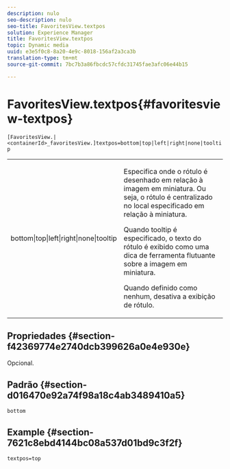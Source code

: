 ```yaml
---
description: nulo
seo-description: nulo
seo-title: FavoritesView.textpos
solution: Experience Manager
title: FavoritesView.textpos
topic: Dynamic media
uuid: e3e5f0c8-8a20-4e9c-8018-156af2a3ca3b
translation-type: tm+mt
source-git-commit: 7bc7b3a86fbcdc57cfdc31745fae3afc06e44b15

---
```



# FavoritesView.textpos{#favoritesview-textpos}

`[FavoritesView.|<containerId>_favoritesView.]textpos=bottom|top|left|right|none|tooltip`

<table id="table_2B109D2F91E64B5382B31921C3780FA5"> 
 <tbody> 
  <tr> 
   <td colname="col1"> <p><span class="codeph"> bottom|top|left|right|none|tooltip</span> </p> </td> 
   <td colname="col2"> <p> Especifica onde o rótulo é desenhado em relação à imagem em miniatura. Ou seja, o rótulo é centralizado no local especificado em relação à miniatura. </p> <p>Quando <span class="codeph"> tooltip</span> é especificado, o texto do rótulo é exibido como uma dica de ferramenta flutuante sobre a imagem em miniatura. </p> <p>Quando definido como <span class="codeph"> nenhum</span>, desativa a exibição de rótulo. </p> </td> 
  </tr> 
 </tbody> 
</table>

## Propriedades {#section-f42369774e2740dcb399626a0e4e930e}

Opcional.

## Padrão {#section-d016470e92a74f98a18c4ab3489410a5}

`bottom`

## Example {#section-7621c8ebd4144bc08a537d01bd9c3f2f}

`textpos=top`
